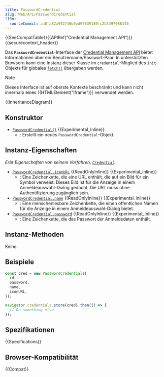 ```yaml
---
title: PasswordCredential
slug: Web/API/PasswordCredential
l10n:
  sourceCommit: aa8fa82a902746b0bd97839180fc2b5397088140
---
```


{{SeeCompatTable}}{{APIRef("Credential Management API")}}{{securecontext_header}}

Das **`PasswordCredential`**-Interface der [Credential Management API](/de/docs/Web/API/Credential_Management_API) bietet Informationen über ein Benutzername/Passwort-Paar. In unterstützten Browsern kann eine Instanz dieser Klasse im `credential`-Mitglied des `init`-Objekts für globales [`fetch()`](/de/docs/Web/API/Window/fetch) übergeben werden.

> [!NOTE]
> Dieses Interface ist auf oberste Kontexte beschränkt und kann nicht innerhalb eines {{HTMLElement("iframe")}} verwendet werden.

{{InheritanceDiagram}}

## Konstruktor

- [`PasswordCredential()`](/de/docs/Web/API/PasswordCredential/PasswordCredential) {{Experimental_Inline}}
  - : Erstellt ein neues `PasswordCredential`-Objekt.

## Instanz-Eigenschaften

_Erbt Eigenschaften von seinem Vorfahren, [`Credential`](/de/docs/Web/API/Credential)._

- [`PasswordCredential.iconURL`](/de/docs/Web/API/PasswordCredential/iconURL) {{ReadOnlyInline}} {{Experimental_Inline}}
  - : Eine Zeichenkette, die eine URL enthält, die auf ein Bild für ein Symbol verweist. Dieses Bild ist für die Anzeige in einem Anmeldeauswahl-Dialog gedacht. Die URL muss ohne Authentifizierung zugänglich sein.
- [`PasswordCredential.name`](/de/docs/Web/API/PasswordCredential/name) {{ReadOnlyInline}} {{Experimental_Inline}}
  - : Eine menschenlesbare Zeichenkette, die einen öffentlichen Namen für die Anzeige in einem Anmeldeauswahl-Dialog bietet.
- [`PasswordCredential.password`](/de/docs/Web/API/PasswordCredential/password) {{ReadOnlyInline}} {{Experimental_Inline}}
  - : Eine Zeichenkette, die das Passwort der Anmeldedaten enthält.

## Instanz-Methoden

Keine.

## Beispiele

```js
const cred = new PasswordCredential({
  id,
  password,
  name,
  iconURL,
});

navigator.credentials.store(cred).then(() => {
  // Do something else.
});
```

## Spezifikationen

{{Specifications}}

## Browser-Kompatibilität

{{Compat}}
